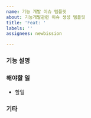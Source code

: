 ```yaml
---
name: 기능 개발 이슈 템플릿
about: 기능개발관련 이슈 생성 템플릿
title: 'Feat: '
labels: ''
assignees: newbission

---
```


### 기능 설명

### 해야할 일
- 할일

### 기타
